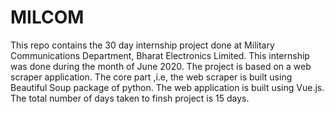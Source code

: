 # MILCOM

This repo contains the 30 day internship project done at Military Communications Department, Bharat Electronics Limited. This internship was done during the month of June 2020.
The project is based on a web scraper application. The core part ,i.e, the web scraper is built using Beautiful Soup package of python. The web application is built using Vue.js. The total number of days taken to finsh project is 15 days.
